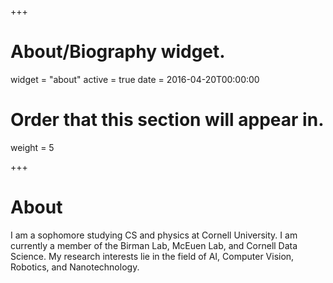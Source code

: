 +++
# About/Biography widget.
widget = "about"
active = true
date = 2016-04-20T00:00:00

# Order that this section will appear in.
weight = 5


+++
# About

I am a sophomore studying CS and physics at Cornell University. I am currently a member of the Birman Lab, McEuen Lab, and Cornell Data Science. My research interests lie in the field of AI, Computer Vision, Robotics, and Nanotechnology. 
<!--For more information, please refer to my {{% staticref "files/cv_qw.pdf" "newtab" %}}Curriculum Vitae{{% /staticref %}}. -->

